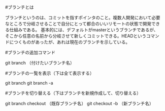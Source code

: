 #ブランチとは

ブランチというのは、コミットを指すポインタのこと。複数人開発において必要なところで分岐させることで自分にとって都合のいいリモートの状態で開発できる仕組みである。
基本的には、デフォルトがmasterというブランチであるが、そこから任意の名前から分岐させて新しくコミットできる。HEADというコマンドにつくものがあったが、あれは現在のブランチを示している。

#ブランチの追加コマンド

git branch （付けたいブランチ名）

#ブランチの一覧を表示（下は全て表示する）

git branch 
git branch -a

#ブランチを切り替える（下はブランチを新規作成して、切り替える）

git branch checkout （既存ブランチ名）
git checkout -b （新ブランチ名）
